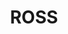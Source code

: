---
lastmod: '2025-04-06T06:05:19+00:00'
latitude: -23.74471408
layout: suburb
longitude: 133.9050112
postcode: 0873
state: NT
title: ROSS
url: /nt/ross/
---